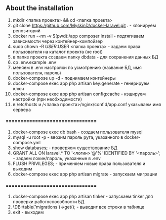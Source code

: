 ## About the installation

01. mkdir <папка проекта> && cd <папка проекта>
02. git clone https://github.com/MyskinD/docker-laravel.git . - клонируем репозиторий
03. docker run --rm -v $(pwd):/app composer install - подтягиваем зависимости через контейнер-компойзер
04. sudo chown -R $USER:$USER <папка проекта> - задаем права пользователя на каталог проекта (не root)
05. в папке проекта создаем папку dbdata - для сохранения данных БД
06. cp .env.example .env
07. меняем в .env настройки по усмотрению (название БД, имя пользователя, пароль)
08. docker-compose up -d - поднимаем контейнеры
09. docker-compose exec app php artisan key:generate - генерируем ключ
10. docker-compose exec app php artisan config:cache - кэшируем настройки (при необходимости)
11. в /etc/hosts и /<папка проекта>/nginx/conf.d/app.conf указываем имя сервера

#### ===============================

01. docker-compose exec db bash - создаем пользователя mysql
02. mysql -u root -p - ввозим пароль рута, указанного в docker-compose.yml
03. show databases; - проверяем существование БД
04. GRANT ALL ON laravel.* TO '<логин>'@'%' IDENTIFIED BY '<пароль>'; - задаем локин/пароль, указанные в .env
05. FLUSH PRIVILEGES; - применяем новые права пользователя и выходим
06. docker-compose exec app php artisan migrate - запускаем миграции

#### ===============================

01. docker-compose exec app php artisan tinker - запускаем tinker для проверки работоспособности БД
02. \DB::table('migrations')->get(); - выводит все строки в табилце
03. exit - выходим 